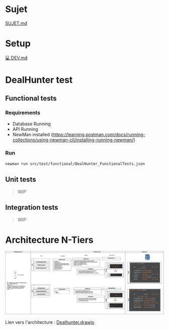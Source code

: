 # Sujet

[SUJET.md](./SUJET.md)

# Setup

[💻 DEV.md](./DEV.md)

# DealHunter test

## Functional tests

### Requirements

- Database Running
- API Running
- NewMan installed (https://learning.postman.com/docs/running-collections/using-newman-cli/installing-running-newman/)

### Run

```bash
newman run src/test/functional/DealHunter_FunctionalTests.json
```

## Unit tests

> WIP

## Integration tests

> WIP

# Architecture N-Tiers

![alt text](./Dealhunter.jpg)

Lien vers l'architecture : [Dealhunter.drawio](https://app.diagrams.net/#G1JV7frwOrxJv80vo7KtEiK9-571BISpfK)